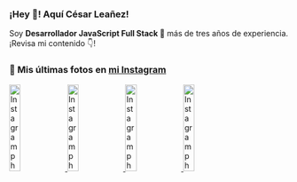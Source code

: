 <h3>¡Hey 👋! Aquí César Leañez!</h3>

<p>Soy <strong>Desarrollador JavaScript Full Stack 🚀</strong> más de tres años de experiencia.<br />¡Revisa mi contenido 👇!</p>

### 📸 Mis últimas fotos en [mi Instagram](https://instagram.com/cele)


<a href='https://instagram.com/p/C1UpuSGLQiG' target='_blank'>
  <img width='20%' src='https://instagram.flba2-1.fna.fbcdn.net/v/t51.29350-15/412513918_1325803934584302_4400498733289087214_n.jpg?stp=dst-jpg_e15&_nc_ht=instagram.flba2-1.fna.fbcdn.net&_nc_cat=106&_nc_ohc=MlWwKNAX7FMQ7kNvgFzA8Ep&edm=APU89FABAAAA&ccb=7-5&oh=00_AYBvh7v0a3MQm7z8jMoa0gA3kb1AcTdBQSYQx8dx8FbXdA&oe=66D0649D&_nc_sid=bc0c2c' alt='Instagram photo' />
</a>
<a href='https://instagram.com/p/CzMY3lzxgmx' target='_blank'>
  <img width='20%' src='https://instagram.flba2-1.fna.fbcdn.net/v/t51.29350-15/398916226_819142863293745_2426123683154743297_n.webp?stp=dst-jpg_e35&_nc_ht=instagram.flba2-1.fna.fbcdn.net&_nc_cat=109&_nc_ohc=ubPhRsUQni4Q7kNvgH2rX8A&edm=APU89FABAAAA&ccb=7-5&oh=00_AYA26QSJdvd2OIk8Rc6RE7xirE6snKwqtHWWxtAsrOZfKg&oe=66D0638C&_nc_sid=bc0c2c' alt='Instagram photo' />
</a>
<a href='https://instagram.com/p/CygbQv4uqxM' target='_blank'>
  <img width='20%' src='https://instagram.flba2-1.fna.fbcdn.net/v/t51.29350-15/391525959_236593062741789_5868561716480810596_n.webp?stp=dst-jpg_e35&_nc_ht=instagram.flba2-1.fna.fbcdn.net&_nc_cat=109&_nc_ohc=I1XFouJCdakQ7kNvgE4tMHd&edm=APU89FABAAAA&ccb=7-5&oh=00_AYCmpuQYKAk8ZWRs5ZEOTC51en1jM3IAEQ2i32fEK_t0Rw&oe=66D069C8&_nc_sid=bc0c2c' alt='Instagram photo' />
</a>
<a href='https://instagram.com/p/CxTmOF6vN8M' target='_blank'>
  <img width='20%' src='https://instagram.flba2-1.fna.fbcdn.net/v/t51.29350-15/378565944_323878180141713_8920720304536029091_n.jpg?stp=dst-jpg_e15&_nc_ht=instagram.flba2-1.fna.fbcdn.net&_nc_cat=109&_nc_ohc=7qYUlbwTaA0Q7kNvgGDHXE9&edm=APU89FABAAAA&ccb=7-5&oh=00_AYArJ-1Ls8pT9kEZ8qHLl8Jl6MtOWMutOvUlBva53MbJww&oe=66D06392&_nc_sid=bc0c2c' alt='Instagram photo' />
</a>
